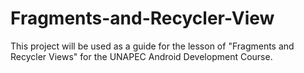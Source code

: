 # Fragments-and-Recycler-View
This project will be used as a guide for the lesson of "Fragments and Recycler Views" for the UNAPEC Android Development Course.
